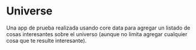 # Universe

Una app de prueba realizada usando core data para agregar un listado de cosas interesantes sobre el universo (aunque no limita agregar cualquier cosa
que te resulte interesante).
